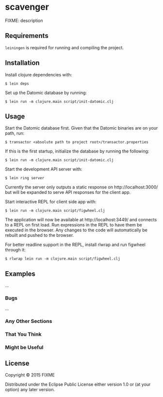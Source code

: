 # scavenger

FIXME: description

## Requirements

`leiningen` is required for running and compiling the project.

## Installation

Install clojure dependencies with:

    $ lein deps

Set up the Datomic database by running:

    $ lein run -m clojure.main script/init-datomic.clj

## Usage

Start the Datomic database first. Given that the Datomic binaries are on your
path, run:

    $ transactor <absolute path to project root>/transactor.properties

If this is the first startup, initialize the database by running the following:

    $ lein run -m clojure.main script/init-datomic.clj

Start the development API server with:

    $ lein ring server

Currently the server only outputs a static response on http://localhost:3000/
but will be expanded to serve API responses for the client app.

Start interactive REPL for client side app with:

    $ lein run -m clojure.main script/figwheel.clj

The application will now be available at http://localhost:3449/ and connects
to a REPL on first load. Run expressions in the REPL to have them be executed
in the browser. Any changes to the code will automatically be rebuilt and
pushed to the browser.

For better readline support in the REPL, install rlwrap and run figwheel
through it:

    $ rlwrap lein run -m clojure.main script/figwheel.clj

## Examples

...

### Bugs

...

### Any Other Sections
### That You Think
### Might be Useful

## License

Copyright © 2015 FIXME

Distributed under the Eclipse Public License either version 1.0 or (at
your option) any later version.
